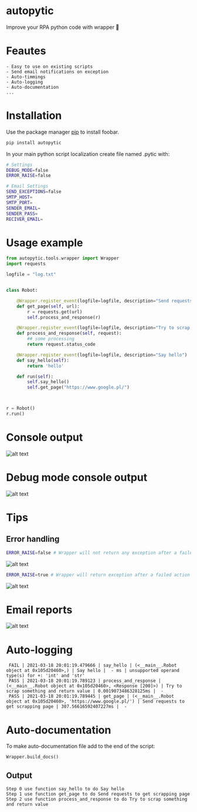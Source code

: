 # autopytic
Improve your RPA python code with wrapper 🤯


# Feautes

```text
- Easy to use on existing scripts
- Send email notifications on exception
- Auto-timmings
- Auto-logging 
- Auto-documentation
...
```


# Installation

Use the package manager [pip](https://pip.pypa.io/en/stable/) to install foobar.

```bash
pip install autopytic
```
In  your main python script localization create file named .pytic with:

```bash
# Settings
DEBUG_MODE=false
ERROR_RAISE=false

# Email Settings
SEND_EXCEPTIONS=false
SMTP_HOST=
SMTP_PORT=
SENDER_EMAIL=
SENDER_PASS=
RECIVER_EMAIL=
```

# Usage example

```python
from autopytic.tools.wrapper import Wrapper
import requests

logfile = "log.txt"


class Robot:

    @Wrapper.register_event(logfile=logfile, description="Send requests to get scrapping page")
    def get_page(self, url):
        r = requests.get(url)
        self.process_and_response(r)

    @Wrapper.register_event(logfile=logfile, description="Try to scrap something and return value")
    def process_and_response(self, request):
        ## some processing
        return request.status_code

    @Wrapper.register_event(logfile=logfile, description="Say hello")
    def say_hello(self):
        return 'hello'

    def run(self):
        self.say_hello()
        self.get_page("https://www.google.pl/")



r = Robot()
r.run()
```

# Console output
![alt text](https://scontent-frt3-1.xx.fbcdn.net/v/t1.15752-9/162526532_489456259129970_6749466983417023895_n.png?_nc_cat=102&ccb=1-3&_nc_sid=ae9488&_nc_ohc=Ka9SYCl0TGwAX-0sbIX&_nc_ht=scontent-frt3-1.xx&oh=50bcab9310805410040c793846b4ba22&oe=6079EFC9)

# Debug mode console output

![alt text](https://scontent-frx5-1.xx.fbcdn.net/v/t1.15752-9/162138034_490965622313447_943137998617763135_n.png?_nc_cat=110&ccb=1-3&_nc_sid=ae9488&_nc_ohc=qMTae1WzWLkAX8Kc7Vj&_nc_ht=scontent-frx5-1.xx&oh=e0e6526137d2972e8d19137d2fde271a&oe=607A6F45)

# Tips

## Error handling
```bash
ERROR_RAISE=false # Wrapper will not return any exception after a failed action easy to debug step actions
```
![alt text](https://scontent-frx5-1.xx.fbcdn.net/v/t1.15752-9/162112125_491316998918806_8913073512464101177_n.png?_nc_cat=111&ccb=1-3&_nc_sid=ae9488&_nc_ohc=GuyjH5_yyBoAX8p2Woy&_nc_ht=scontent-frx5-1.xx&oh=87ee73ca5134676a47f6121b2fd8a6b0&oe=6079A2CA)

```bash
ERROR_RAISE=true # Wrapper will return exception after a failed action
```

![alt text](https://scontent-frt3-1.xx.fbcdn.net/v/t1.15752-9/162488260_1076633426139679_6936695617478056847_n.png?_nc_cat=108&ccb=1-3&_nc_sid=ae9488&_nc_ohc=EDhQ9h8iF1QAX_HLXAy&_nc_ht=scontent-frt3-1.xx&oh=0a331e7f5f3e740d34c5f0af51f86f48&oe=60791311)


# Email reports
![alt text](https://scontent.xx.fbcdn.net/v/t1.15752-9/s720x720/162541731_478836726825561_4977739555938880918_n.png?_nc_cat=105&ccb=1-3&_nc_sid=58c789&_nc_ohc=yw-Z-q4xR5YAX-LokyH&_nc_ad=z-m&_nc_cid=0&_nc_ht=scontent.xx&_nc_tp=30&oh=7f5f54d162ea79063398992ff22711c9&oe=6077A881)

# Auto-logging
```text
 FAIL | 2021-03-18 20:01:19.479666 | say_hello | (<__main__.Robot object at 0x105d20460>,) | Say hello |  - ms | unsupported operand type(s) for +: 'int' and 'str' 
 PASS | 2021-03-18 20:01:19.789123 | process_and_response | (<__main__.Robot object at 0x105d20460>, <Response [200]>) | Try to scrap something and return value | 0.0019073486328125ms |  -  
 PASS | 2021-03-18 20:01:19.789445 | get_page | (<__main__.Robot object at 0x105d20460>, 'https://www.google.pl/') | Send requests to get scrapping page | 307.56616592407227ms |  -  
```

# Auto-documentation
To make auto-documentation file add to the end of the script:

```python
Wrapper.build_docs()
```
## Output

```text
Step 0 use function say_hello to do Say hello
Step 1 use function get_page to do Send requests to get scrapping page
Step 2 use function process_and_response to do Try to scrap something and return value
```









